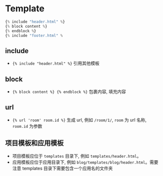 # Template

```python
{% include "header.html" %}
{% block content %}
{% endblock %}
{% include "footer.html" %
```

## include

- `{% include "header.html" %}` 引用其他模板

## block

- `{% block content %} {% endblock %}` 包裹内容, 填充内容

## url

- `{% url 'room' room.id %}` 生成 url, 例如 `/room/1/`, `room` 为 url 名称, `room.id` 为参数

## 项目模板和应用模板

- 项目模板应位于 `templates` 目录下, 例如 `templates/header.html`。
- 应用模板应位于应用目录下, 例如 `blog/templates/blog/header.html`。需要注意 templates 目录下需要包含一个应用名的文件夹
